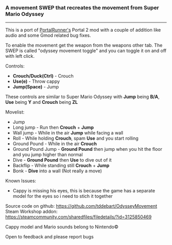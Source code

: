 ### A movement SWEP that recreates the movement from Super Mario Odyssey

---

This is a port of [PortalRunner's](https://youtu.be/3KIy7M2-Ue4) Portal 2 mod with a couple of addition like audio and some Gmod related bug fixes.

To enable the movement get the weapon from the weapons other tab. The SWEP is called "odyssey movement toggle" and you can toggle it on and off with left click.

Controls:

- **Crouch/Duck(Ctrl)** - Crouch
- **Use(e)** - Throw cappy
- **Jump(Space)** - Jump



These controls are similar to Super Mario Odyssey with **Jump** being **B/A**, **Use** being **Y** and **Crouch** being **ZL**

Movelist:

- Jump
- Long jump - Run then **Crouch** + **Jump**
- Wall jump - While in the air **Jump** while facing a wall
- Roll - While holding **Crouch**, spam **Use** and you start rolling
- Ground Pound - While in the air **Crouch**
- Ground Pound Jump - **Ground Pound** then jump when you hit the floor and you jump higher than normal
- Dive - **Ground Pound** then **Use** to dive out of it
- Backflip - While standing still **Crouch** + **Jump**
- Bonk - **Dive** into a wall (Not really a move)


Known Issues:

- Cappy is missing his eyes, this is because the game has a separate model for the eyes so i need to stich it together

Source code on github: https://github.com/tddebart/OdysseyMovement
Steam Workshop addon: https://steamcommunity.com/sharedfiles/filedetails/?id=3125850469

Cappy model and Mario sounds belong to Nintendo©

Open to feedback and please report bugs